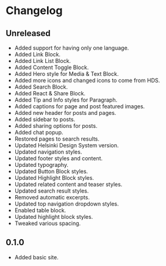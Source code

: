 # Changelog

## Unreleased

- Added support for having only one language.
- Added Link Block.
- Added Link List Block.
- Added Content Toggle Block.
- Added Hero style for Media & Text Block.
- Added more icons and changed icons to come from HDS.
- Added Search Block.
- Added React & Share Block.
- Added Tip and Info styles for Paragraph.
- Added captions for page and post featured images.
- Added new header for posts and pages.
- Added sidebar to posts.
- Added sharing options for posts.
- Added chat popup.
- Restored pages to search results.
- Updated Helsinki Design System version.
- Updated navigation styles.
- Updated footer styles and content.
- Updated typography.
- Updated Button Block styles.
- Updated Highlight Block styles.
- Updated related content and teaser styles.
- Updated search result styles.
- Removed automatic excerpts.
- Updated top navigation dropdown styles.
- Enabled table block.
- Updated highlight block styles.
- Tweaked various spacing.

## 0.1.0

- Added basic site.
